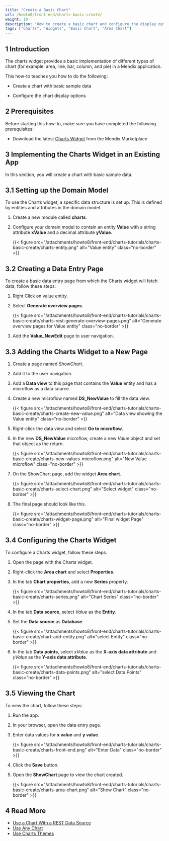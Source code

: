 ```yaml
---
title: "Create a Basic Chart"
url: /howto8/front-end/charts-basic-create/
weight: 10
description: "How to create a basic chart and configure the display options"
tags: ["Charts", "Widgets", "Basic Chart", "Area Chart"]
---
```


## 1 Introduction

The charts widget provides a basic implementation of different types of chart (for example: area, line, bar, column, and pie) in a Mendix application.

This how-to teaches you how to do the following:

* Create a chart with basic sample data

* Configure the chart display options

## 2 Prerequisites

Before starting this how-to, make sure you have completed the following prerequisites:

* Download the latest [Charts Widget](/appstore/widgets/charts/) from the Mendix Marketplace

## 3 Implementing the Charts Widget in an Existing App

In this section, you will create a chart with basic sample data.

## 3.1 Setting up the Domain Model

To use the Charts widget, a specific data structure is set up. This is defined by entities and attributes in the domain model.

1. Create a new module called **charts**.

2. Configure your domain model to contain an entity **Value** with a string attribute **xValue** and a decimal attribute **yValue**.

    {{< figure src="/attachments/howto8/front-end/charts-tutorials/charts-basic-create/charts-entity.png" alt="Value entity" class="no-border" >}}

## 3.2 Creating a Data Entry Page

To create a basic data entry page from which the Charts widget will fetch data, follow these steps:

1. Right Click on value entity.

2. Select **Generate overview pages**.

    {{< figure src="/attachments/howto8/front-end/charts-tutorials/charts-basic-create/charts-rest-generate-overview-pages.png" alt="Generate overview pages for Value entity" class="no-border" >}}

3. Add the **Value_NewEdit** page to user navigation.

## 3.3 Adding the Charts Widget to a New Page

1. Create a page named *ShowChart*.

2. Add it to the user navigation.

3. Add a **Data view** to this page that contains the **Value** entity and has a microflow as a data source.

4. Create a new microflow named **DS_NewValue** to fill the data view.

    {{< figure src="/attachments/howto8/front-end/charts-tutorials/charts-basic-create/charts-create-new-value.png" alt="Data view showing the Value entity" class="no-border" >}}

5. Right-click the data view and select **Go to microflow**.

6. In the new **DS_NewValue** microflow, create a new *Value* object and set that object as the return.

    {{< figure src="/attachments/howto8/front-end/charts-tutorials/charts-basic-create/charts-new-values-microflow.png" alt="New Value microflow" class="no-border" >}}

7. On the ShowChart page, add the widget **Area chart**.

    {{< figure src="/attachments/howto8/front-end/charts-tutorials/charts-basic-create/charts-select-chart.png" alt="Select widget" class="no-border" >}}

8. The final page should look like this.

    {{< figure src="/attachments/howto8/front-end/charts-tutorials/charts-basic-create/charts-widget-page.png" alt="Final widget Page" class="no-border" >}}

## 3.4 Configuring the Charts Widget

To configure a Charts widget, follow these steps:

1. Open the page with the Charts widget.

2. Right-click the **Area chart** and select **Properties**.

3. In the tab **Chart properties**, add a new **Series** property.

    {{< figure src="/attachments/howto8/front-end/charts-tutorials/charts-basic-create/charts-series.png" alt="Chart Series" class="no-border" >}}

4. In the tab **Data source**, select *Value* as the **Entity**.

5. Set the **Data source** as **Database**.

    {{< figure src="/attachments/howto8/front-end/charts-tutorials/charts-basic-create/chart-add-entity.png" alt="select Entity" class="no-border" >}}

6. In the tab **Data points**, select *xValue* as the **X-axis data attribute** and *yValue* as the **Y-axis data attribute**.

    {{< figure src="/attachments/howto8/front-end/charts-tutorials/charts-basic-create/charts-data-points.png" alt="select Data Points" class="no-border" >}}

## 3.5 Viewing the Chart

To view the chart, follow these steps:

1. Run the app.

2. In your browser, open the data entry page.

3. Enter data values for **x value** and **y value**.

    {{< figure src="/attachments/howto8/front-end/charts-tutorials/charts-basic-create/charts-front-end.png" alt="Enter Data" class="no-border" >}}

4. Click the **Save** button.

5. Open the **ShowChart** page to view the chart created.

    {{< figure src="/attachments/howto8/front-end/charts-tutorials/charts-basic-create/charts-area-chart.png" alt="Show Chart" class="no-border" >}}

## 4 Read More

* [Use a Chart With a REST Data Source](/howto8/front-end/charts-basic-rest/)
* [Use Any Chart](/howto8/front-end/charts-any-usage/)
* [Use Charts Themes](/howto8/front-end/charts-theme/)
